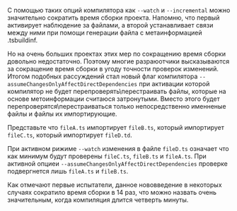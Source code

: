 С помощью таких опций компилятора как `--watch` и `--incremental` можно значительно сократить время сборки проекта. Напомню, что первый активирует наблюдение за файлами, а второй устанавливает связи между ними при помощи генерации файла с метаинформацией .tsbuildinf.

Но на очень больших проектах этих мер по сокращению время сборки довольно недостаточно. Поэтому многие разраюотчики высказываются за сокращение время сборки в угоду точности проверок изменений. Итогом подобных рассуждений стал новый флаг компилятора `--assumeChangesOnlyAffectDirectDependencies` при активации которой компилятор не будет перепроверять\перестраивать файлы, которые на основе метоинформации считаюся затронутыми. Вместо этого будет перепроверятся\перестраиваться только непосредственно именненые файлы и файлы их импортирующие.

Представьте что `fileA.ts` импортирует `fileB.ts`, который импортирует `fileC.ts`, который импортирует `fileD.td`.

При активном рижиме `--watch` изменения в файле `fileD.ts` означает что как минимум будут проверены `fileC.ts`, `fileB.ts` и `fileA.ts`. При активной опциеи `--assumeChangesOnlyAffectDirectDependencies` проверке подвергнется лишь `fileA.ts` и `fileB.ts`.

Как отмечают первые испытатели, данное нововведение в некоторых случаях сократило время сборки в 14 раз, что можно назвать очень значительным, когда компиляция длится четверть минуты.
 